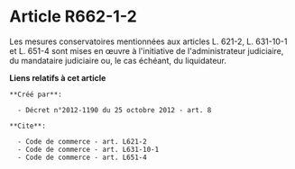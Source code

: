# Article R662-1-2

Les mesures conservatoires mentionnées aux articles L. 621-2, L. 631-10-1 et L. 651-4 sont mises en œuvre à l'initiative de
l'administrateur judiciaire, du mandataire judiciaire ou, le cas échéant, du liquidateur.

**Liens relatifs à cet article**

	**Créé par**:

	  - Décret n°2012-1190 du 25 octobre 2012 - art. 8

	**Cite**:

	  - Code de commerce - art. L621-2
	  - Code de commerce - art. L631-10-1
	  - Code de commerce - art. L651-4
